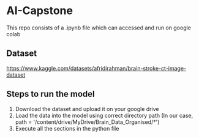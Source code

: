 # AI-Capstone

This repo consists of a .ipynb file which can accessed and run on google colab

## Dataset
https://www.kaggle.com/datasets/afridirahman/brain-stroke-ct-image-dataset

## Steps to run the model

1. Download the dataset and upload it on your google drive
2. Load the data into the model using correct directory path (In our case, path = '/content/drive/MyDrive/Brain_Data_Organised/*') 
3. Execute all the sections in the python file

